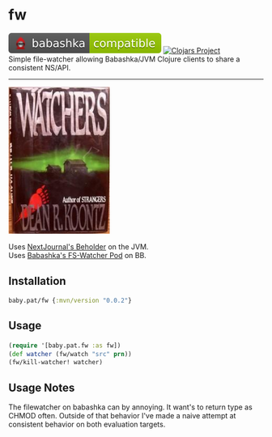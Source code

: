 # fw

[![bb compatible](https://raw.githubusercontent.com/babashka/babashka/master/logo/badge.svg)](https://babashka.org)
[![Clojars Project](https://img.shields.io/clojars/v/baby.pat/fw.svg)](https://clojars.org/baby.pat/fw)   
Simple file-watcher allowing Babashka/JVM Clojure clients to share a consistent NS/API.

---
[<img src="resources/fw_logo.jpg" alt="fw" width="200px">](https://fw.pat.baby)
   
Uses [NextJournal's Beholder](https://github.com/nextjournal/beholder) on the JVM.   
Uses [Babashka's FS-Watcher Pod](https://github.com/babashka/pod-babashka-fswatcher) on BB.

## Installation

```clojure
baby.pat/fw {:mvn/version "0.0.2"}
```

## Usage

```clojure
(require '[baby.pat.fw :as fw])
(def watcher (fw/watch "src" prn))
(fw/kill-watcher! watcher)
```

## Usage Notes
The filewatcher on babashka can by annoying. It want's to return type as CHMOD often. Outside of that behavior I've made a naive attempt at consistent behavior on both evaluation targets.   
